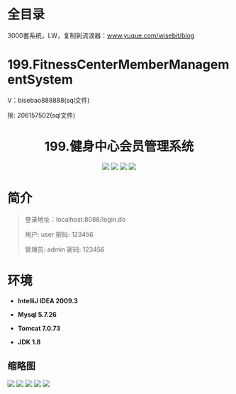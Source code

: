 # 全目录

3000套系统，LW，复制到流浪器：www.yuque.com/wisebit/blog

# 199.FitnessCenterMemberManagementSystem


<p>V：bisebao888888(sql文件)</p>
<p>抠: 206157502(sql文件)</p>

<p><h1 align="center">199.健身中心会员管理系统</h1></p>


<p align="center">
	<img src="https://img.shields.io/badge/jdk-1.8-orange.svg"/>
    <img src="https://img.shields.io/badge/springboot-5.x-lightgrey.svg"/>
    <img src="https://img.shields.io/badge/jsp-3.x-blue.svg"/>
    <img src="https://img.shields.io/badge/mybatis-5.x-yellow.svg"/>
</p>

# 简介
>
> 
>
> 登录地址：localhost:8088/login.do
>
> 用户: user   密码: 123456
>
> 管理员: admin   密码: 123456
>


# 环境

- <b>IntelliJ IDEA 2009.3</b>

- <b>Mysql 5.7.26</b>

- <b>Tomcat 7.0.73</b>

- <b>JDK 1.8</b>




## 缩略图

![](https://bitwise.oss-cn-heyuan.aliyuncs.com/2024/9/10/4a35bfc4-8805-4d48-ad68-49e74a2373d1.png)
![](https://bitwise.oss-cn-heyuan.aliyuncs.com/2024/9/10/e097663e-327f-4931-92ea-7af9c5b9f6e5.png)
![](https://bitwise.oss-cn-heyuan.aliyuncs.com/2024/9/10/72ea6a61-96aa-42de-875a-ed4fdf7ddac3.png)
![](https://bitwise.oss-cn-heyuan.aliyuncs.com/2024/9/10/76b20b82-e369-4284-a6cd-2a3e79284000.png)
![](https://bitwise.oss-cn-heyuan.aliyuncs.com/2024/9/10/b6b4e4a0-4eb9-4839-b8c3-3dd7bdc15385.png)

